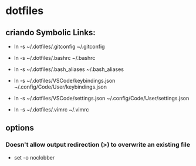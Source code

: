 # dotfiles

## criando Symbolic Links:

- ln -s ~/.dotfiles/.gitconfig ~/.gitconfig

- ln -s ~/.dotfiles/.bashrc ~/.bashrc

- ln -s ~/.dotfiles/.bash_aliases ~/.bash_aliases

- ln -s ~/.dotfiles/VSCode/keybindings.json ~/.config/Code/User/keybindings.json

- ln -s ~/.dotfiles/VSCode/settings.json ~/.config/Code/User/settings.json

- ln -s ~/.dotfiles/.vimrc ~/.vimrc

## options

### Doesn't allow output redirection (>) to overwrite an existing file

- set -o noclobber
